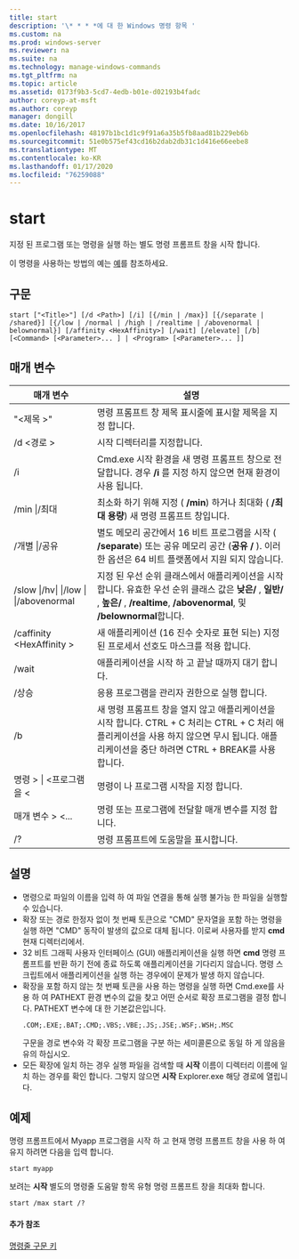 ```yaml
---
title: start
description: '\* * * *에 대 한 Windows 명령 항목 '
ms.custom: na
ms.prod: windows-server
ms.reviewer: na
ms.suite: na
ms.technology: manage-windows-commands
ms.tgt_pltfrm: na
ms.topic: article
ms.assetid: 0173f9b3-5cd7-4edb-b01e-d02193b4fadc
author: coreyp-at-msft
ms.author: coreyp
manager: dongill
ms.date: 10/16/2017
ms.openlocfilehash: 48197b1bc1d1c9f91a6a35b5fb8aad81b229eb6b
ms.sourcegitcommit: 51e0b575ef43cd16b2dab2db31c1d416e66eebe8
ms.translationtype: MT
ms.contentlocale: ko-KR
ms.lasthandoff: 01/17/2020
ms.locfileid: "76259088"
---
```

# <a name="start"></a>start



지정 된 프로그램 또는 명령을 실행 하는 별도 명령 프롬프트 창을 시작 합니다.

이 명령을 사용하는 방법의 예는 [예](#BKMK_examples)를 참조하세요.

## <a name="syntax"></a>구문

```
start ["<Title>"] [/d <Path>] [/i] [{/min | /max}] [{/separate | /shared}] [{/low | /normal | /high | /realtime | /abovenormal | belownormal}] [/affinity <HexAffinity>] [/wait] [/elevate] [/b] [<Command> [<Parameter>... ] | <Program> [<Parameter>... ]]
```

## <a name="parameters"></a>매개 변수

|매개 변수|설명|
|---------|-----------|
|"\<제목 >"|명령 프롬프트 창 제목 표시줄에 표시할 제목을 지정 합니다.|
|/d \<경로 >|시작 디렉터리를 지정합니다.|
|/i|Cmd.exe 시작 환경을 새 명령 프롬프트 창으로 전달합니다. 경우 **/i** 를 지정 하지 않으면 현재 환경이 사용 됩니다.|
|/min \|/최대|최소화 하기 위해 지정 ( **/min**) 하거나 최대화 ( **/최대 용량**) 새 명령 프롬프트 창입니다.|
|/개별 \|/공유|별도 메모리 공간에서 16 비트 프로그램을 시작 ( **/separate**) 또는 공유 메모리 공간 (**공유 /** ). 이러한 옵션은 64 비트 플랫폼에서 지원 되지 않습니다.|
|/slow \|/hv\| \|/low \| \|/abovenormal|지정 된 우선 순위 클래스에서 애플리케이션을 시작 합니다. 유효한 우선 순위 클래스 값은 **낮은/** , **일반/** , **높은/** , **/realtime**, **/abovenormal**, 및 **/belownormal**합니다.|
|/caffinity \<HexAffinity >|새 애플리케이션 (16 진수 숫자로 표현 되는) 지정 된 프로세서 선호도 마스크를 적용 합니다.|
|/wait|애플리케이션을 시작 하 고 끝날 때까지 대기 합니다.|
|/상승|응용 프로그램을 관리자 권한으로 실행 합니다.|
|/b|새 명령 프롬프트 창을 열지 않고 애플리케이션을 시작 합니다. CTRL + C 처리는 CTRL + C 처리 애플리케이션을 사용 하지 않으면 무시 됩니다. 애플리케이션을 중단 하려면 CTRL + BREAK를 사용 합니다.|
|명령 > \| \<프로그램을 \<|명령이 나 프로그램 시작을 지정 합니다.|
|매개 변수 > \<...|명령 또는 프로그램에 전달할 매개 변수를 지정 합니다.|
|/?|명령 프롬프트에 도움말을 표시합니다.|

## <a name="remarks"></a>설명

- 명령으로 파일의 이름을 입력 하 여 파일 연결을 통해 실행 불가능 한 파일을 실행할 수 있습니다.
- 확장 또는 경로 한정자 없이 첫 번째 토큰으로 "CMD" 문자열을 포함 하는 명령을 실행 하면 "CMD" 동작이 발생의 값으로 대체 됩니다. 이로써 사용자를 받지 **cmd** 현재 디렉터리에서.
- 32 비트 그래픽 사용자 인터페이스 (GUI) 애플리케이션을 실행 하면 **cmd** 명령 프롬프트를 반환 하기 전에 종료 하도록 애플리케이션을 기다리지 않습니다. 명령 스크립트에서 애플리케이션을 실행 하는 경우에이 문제가 발생 하지 않습니다.
- 확장을 포함 하지 않는 첫 번째 토큰을 사용 하는 명령을 실행 하면 Cmd.exe를 사용 하 여 PATHEXT 환경 변수의 값을 찾고 어떤 순서로 확장 프로그램을 결정 합니다. PATHEXT 변수에 대 한 기본값은입니다.  
  ```
  .COM;.EXE;.BAT;.CMD;.VBS;.VBE;.JS;.JSE;.WSF;.WSH;.MSC 
  ```  
  구문을 경로 변수와 각 확장 프로그램을 구분 하는 세미콜론으로 동일 하 게 않음을 유의 하십시오.
- 모든 확장에 일치 하는 경우 실행 파일을 검색할 때 **시작** 이름이 디렉터리 이름에 일치 하는 경우를 확인 합니다. 그렇지 않으면 **시작** Explorer.exe 해당 경로에 열립니다.

## <a name="BKMK_examples"></a>예제

명령 프롬프트에서 Myapp 프로그램을 시작 하 고 현재 명령 프롬프트 창을 사용 하 여 유지 하려면 다음을 입력 합니다.
```
start myapp 
```
보려는 **시작** 별도의 명령줄 도움말 항목 유형 명령 프롬프트 창을 최대화 합니다.
```
start /max start /?
```

#### <a name="additional-references"></a>추가 참조

[명령줄 구문 키](command-line-syntax-key.md)
